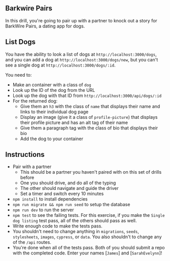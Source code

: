 ## Barkwire Pairs

In this drill, you're going to pair up with a partner to knock out a story for BarkWire Pairs, a dating app for dogs.

## List Dogs

You have the ability to look a list of dogs at `http://localhost:3000/dogs`, and you can add a dog at `http://localhost:3000/dogs/new`, but you can't see a single dog at `http://localhost:3000/dogs/:id`.

You need to:

* Make an container with a class of `dog`
* Look up the ID of the dog from the URL
* Look up the dog with that ID from `http://localhost:3000/api/dogs/:id`
* For the returned dog:
    * Give them an `h3` with the class of `name` that displays their name and links to their individual dog page
    * Display an image (give it a class of `profile-picture`) that displays their profile picture and has an alt tag of their name
    * Give them a paragraph tag with the class of bio that displays their bio
    * Add the dog to your container

## Instructions

* Pair with a partner
    * This should be a partner you haven't paired with on this set of drills before
    * One you should drive, and do all of the typing
    * The other should navigate and guide the driver
    * Set a timer and switch every 10 minutes
* `npm install` to install dependencies
* `npm run migrate && npm run seed` to setup the database
* `npm run dev` to run the server
* `npm test` to see the failing tests. For this exercise, if you make the `Single dog listing` test pass, all of the others should pass as well.
* Write enough code to make the tests pass.
* You shouldn't need to change anything in `migrations`, `seeds`, `stylesheets`, `images`, `cypress`, or `data`. You also shouldn't to change any of the `/api` routes.
* You're done when all of the tests pass. Both of you should submit a repo with the completed code. Enter your names [`James`] and [`SarahEvelynn`]!
